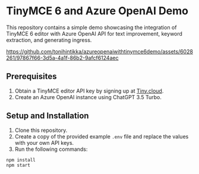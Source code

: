 # TinyMCE 6 and Azure OpenAI Demo

This repository contains a simple demo showcasing the integration of TinyMCE 6 editor with Azure OpenAI API for text improvement, keyword extraction, and generating ingress.


https://github.com/tonihintikka/azureopenaiwithtinymce6demo/assets/6028261/97867f66-3d5a-4a1f-86b2-9afcf6124aec




## Prerequisites

1. Obtain a TinyMCE editor API key by signing up at [Tiny.cloud](https://www.tiny.cloud/my-account/dashboard/#).
2. Create an Azure OpenAI instance using ChatGPT 3.5 Turbo.

## Setup and Installation

1. Clone this repository.
2. Create a copy of the provided example `.env` file and replace the values with your own API keys.
3. Run the following commands:

```bash
npm install
npm start 
```



